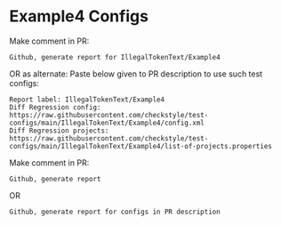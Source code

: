 # Example4 Configs
Make comment in PR:
```
Github, generate report for IllegalTokenText/Example4
```
OR as alternate:
Paste below given to PR description to use such test configs:
```
Report label: IllegalTokenText/Example4
Diff Regression config: https://raw.githubusercontent.com/checkstyle/test-configs/main/IllegalTokenText/Example4/config.xml
Diff Regression projects: https://raw.githubusercontent.com/checkstyle/test-configs/main/IllegalTokenText/Example4/list-of-projects.properties
```
Make comment in PR:
```
Github, generate report
```
OR
```
Github, generate report for configs in PR description
```
